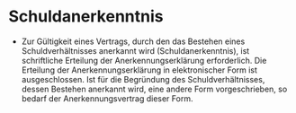 # Schuldanerkenntnis

- Zur Gültigkeit eines Vertrags, durch den das Bestehen eines Schuldverhältnisses anerkannt wird (Schuldanerkenntnis), ist schriftliche Erteilung der Anerkennungserklärung erforderlich. Die Erteilung der Anerkennungserklärung in elektronischer Form ist ausgeschlossen. Ist für die Begründung des Schuldverhältnisses, dessen Bestehen anerkannt wird, eine andere Form vorgeschrieben, so bedarf der Anerkennungsvertrag dieser Form.

